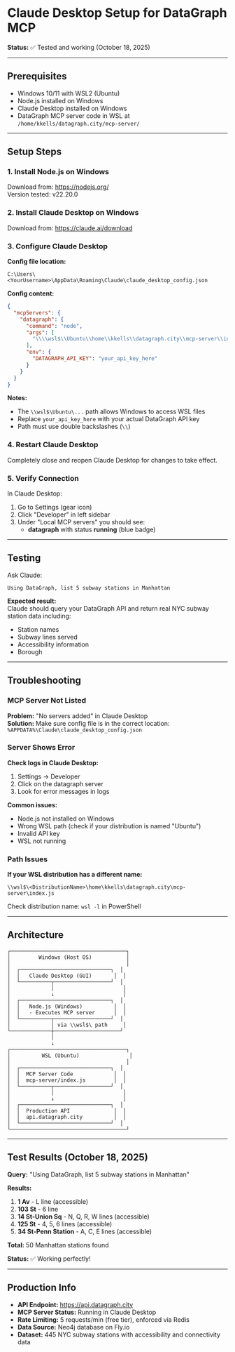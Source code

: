 # Claude Desktop Setup for DataGraph MCP

**Status:** ✅ Tested and working (October 18, 2025)

---

## Prerequisites

- Windows 10/11 with WSL2 (Ubuntu)
- Node.js installed on Windows
- Claude Desktop installed on Windows
- DataGraph MCP server code in WSL at `/home/kkells/datagraph.city/mcp-server/`

---

## Setup Steps

### 1. Install Node.js on Windows

Download from: https://nodejs.org/  
Version tested: v22.20.0

### 2. Install Claude Desktop on Windows

Download from: https://claude.ai/download

### 3. Configure Claude Desktop

**Config file location:**
```
C:\Users\<YourUsername>\AppData\Roaming\Claude\claude_desktop_config.json
```

**Config content:**
```json
{
  "mcpServers": {
    "datagraph": {
      "command": "node",
      "args": [
        "\\\\wsl$\\Ubuntu\\home\\kkells\\datagraph.city\\mcp-server\\index.js"
      ],
      "env": {
        "DATAGRAPH_API_KEY": "your_api_key_here"
      }
    }
  }
}
```

**Notes:**
- The `\\wsl$\Ubuntu\...` path allows Windows to access WSL files
- Replace `your_api_key_here` with your actual DataGraph API key
- Path must use double backslashes (`\\`)

### 4. Restart Claude Desktop

Completely close and reopen Claude Desktop for changes to take effect.

### 5. Verify Connection

In Claude Desktop:
1. Go to Settings (gear icon)
2. Click "Developer" in left sidebar
3. Under "Local MCP servers" you should see:
   - **datagraph** with status **running** (blue badge)

---

## Testing

Ask Claude:
```
Using DataGraph, list 5 subway stations in Manhattan
```

**Expected result:**  
Claude should query your DataGraph API and return real NYC subway station data including:
- Station names
- Subway lines served
- Accessibility information
- Borough

---

## Troubleshooting

### MCP Server Not Listed

**Problem:** "No servers added" in Claude Desktop  
**Solution:** Make sure config file is in the correct location: `%APPDATA%\Claude\claude_desktop_config.json`

### Server Shows Error

**Check logs in Claude Desktop:**
1. Settings → Developer
2. Click on the datagraph server
3. Look for error messages in logs

**Common issues:**
- Node.js not installed on Windows
- Wrong WSL path (check if your distribution is named "Ubuntu")
- Invalid API key
- WSL not running

### Path Issues

**If your WSL distribution has a different name:**
```
\\wsl$\<DistributionName>\home\kkells\datagraph.city\mcp-server\index.js
```

Check distribution name: `wsl -l` in PowerShell

---

## Architecture

```
┌─────────────────────────────────────┐
│         Windows (Host OS)           │
│                                     │
│  ┌─────────────────────────────┐  │
│  │   Claude Desktop (GUI)       │  │
│  └──────────┬──────────────────┘  │
│             │                      │
│             ↓                      │
│  ┌─────────────────────────────┐  │
│  │   Node.js (Windows)          │  │
│  │   - Executes MCP server      │  │
│  └──────────┬──────────────────┘  │
│             │ via \\wsl$\ path     │
└─────────────┼─────────────────────┘
              │
              ↓
┌─────────────────────────────────────┐
│          WSL (Ubuntu)                │
│                                     │
│  ┌─────────────────────────────┐  │
│  │  MCP Server Code             │  │
│  │  mcp-server/index.js         │  │
│  └──────────┬──────────────────┘  │
│             │                      │
│             ↓                      │
│  ┌─────────────────────────────┐  │
│  │  Production API              │  │
│  │  api.datagraph.city          │  │
│  └─────────────────────────────┘  │
└─────────────────────────────────────┘
```

---

## Test Results (October 18, 2025)

**Query:** "Using DataGraph, list 5 subway stations in Manhattan"

**Results:**
1. **1 Av** - L line (accessible)
2. **103 St** - 6 line
3. **14 St-Union Sq** - N, Q, R, W lines (accessible)
4. **125 St** - 4, 5, 6 lines (accessible)
5. **34 St-Penn Station** - A, C, E lines (accessible)

**Total:** 50 Manhattan stations found

**Status:** ✅ Working perfectly!

---

## Production Info

- **API Endpoint:** https://api.datagraph.city
- **MCP Server Status:** Running in Claude Desktop
- **Rate Limiting:** 5 requests/min (free tier), enforced via Redis
- **Data Source:** Neo4j database on Fly.io
- **Dataset:** 445 NYC subway stations with accessibility and connectivity data

